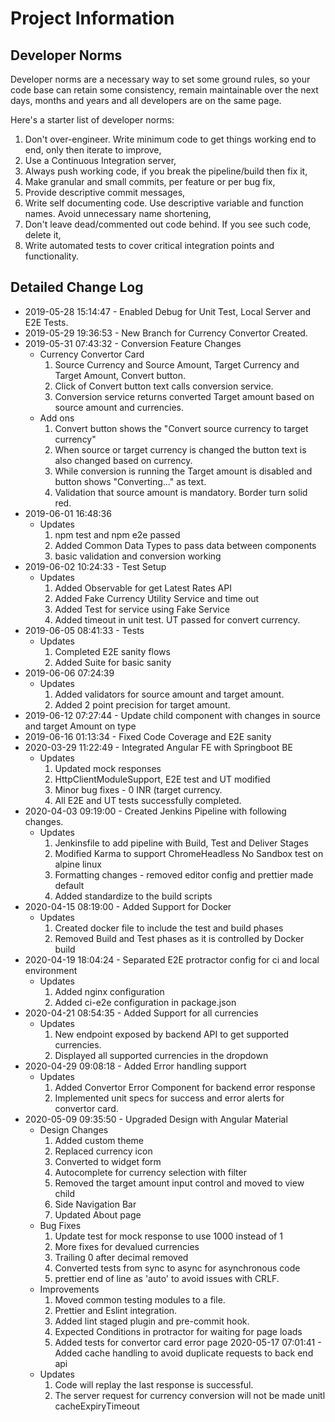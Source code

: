 # Project Information

## Developer Norms

Developer norms are a necessary way to set some ground rules, so your code base can retain some consistency, remain maintainable over the next days, months and years and all developers are on the same page.

Here's a starter list of developer norms:

1. Don't over-engineer. Write minimum code to get things working end to end, only then iterate to improve,
2. Use a Continuous Integration server,
3. Always push working code, if you break the pipeline/build then fix it,
4. Make granular and small commits, per feature or per bug fix,
5. Provide descriptive commit messages,
6. Write self documenting code. Use descriptive variable and function names. Avoid unnecessary name shortening,
7. Don't leave dead/commented out code behind. If you see such code, delete it,
8. Write automated tests to cover critical integration points and functionality.

## Detailed Change Log

* 2019-05-28 15:14:47 - Enabled Debug for Unit Test, Local Server and E2E Tests.
* 2019-05-29 19:36:53 - New Branch for Currency Convertor Created.
* 2019-05-31 07:43:32 - Conversion Feature Changes
  * Currency Convertor Card
	  1. Source Currency and Source Amount, Target Currency and Target Amount, Convert button.
    2. Click of Convert button text calls conversion service.
    3. Conversion service returns converted Target amount based on source amount and currencies.
  * Add ons
    1. Convert button shows the "Convert source currency to target currency"
    2. When source or target currency is changed the button text is also changed based on currency.
    3. While conversion is running the Target amount is disabled and button shows "Converting..." as text.
    4. Validation that source amount is mandatory. Border turn solid red.
* 2019-06-01 16:48:36
  * Updates
    1. npm test and npm e2e passed
    2. Added Common Data Types to pass data between components
    3. basic validation and conversion working
* 2019-06-02 10:24:33 - Test Setup
  * Updates
    1. Added Observable for get Latest Rates API
    2. Added Fake Currency Utility Service and time out
    3. Added Test for service using Fake Service
    4. Added timeout in unit test. UT passed for convert currency.
* 2019-06-05 08:41:33 - Tests
  * Updates
    1. Completed E2E sanity flows
    2. Added Suite for basic sanity
* 2019-06-06 07:24:39
  * Updates
    1. Added validators for source amount and target amount.
    2. Added 2 point precision for target amount.
* 2019-06-12 07:27:44 - Update child component with changes in source and target Amount on type
* 2019-06-16 01:13:34 - Fixed Code Coverage and E2E sanity
* 2020-03-29 11:22:49 - Integrated Angular FE with Springboot BE
  * Updates
    1. Updated mock responses
    2. HttpClientModuleSupport, E2E test and UT modified
    3. Minor bug fixes - 0 INR (target currency.
    4. All E2E and UT tests successfully completed.
* 2020-04-03 09:19:00 - Created Jenkins Pipeline with following changes.
  * Updates
    1. Jenkinsfile to add pipeline with Build, Test and Deliver Stages
    2. Modified Karma to support ChromeHeadless No Sandbox test on alpine linux
    3. Formatting changes - removed editor config and prettier made default
	4. Added standardize to the build scripts
* 2020-04-15 08:19:00 - Added Support for Docker
  * Updates
    1. Created docker file to include the test and build phases
    2. Removed Build and Test phases as it is controlled by Docker build
* 2020-04-19 18:04:24 - Separated E2E protractor config for ci and local environment
  * Updates
    1. Added nginx configuration
    2. Added ci-e2e configuration in package.json
* 2020-04-21 08:54:35 - Added Support for all currencies
  * Updates
    1. New endpoint exposed by backend API to get supported currencies.
  	2. Displayed all supported currencies in the dropdown
* 2020-04-29 09:08:18 - Added Error handling support
  * Updates
    1. Added Convertor Error Component for backend error response
    2. Implemented unit specs for success and error alerts for convertor card.
* 2020-05-09 09:35:50 - Upgraded Design with Angular Material
	* Design Changes
		1. Added custom theme
		2. Replaced currency icon
		3. Converted to widget form
		4. Autocomplete for currency selection with filter
		5. Removed the target amount input control and moved to view child
		6. Side Navigation Bar
		7. Updated About page
	* Bug Fixes
		1. Update test for mock response to use 1000 instead of 1
		2. More fixes for devalued currencies
		3. Trailing 0 after decimal removed
		4. Converted tests from sync to async for asynchronous code
		5. prettier end of line as 'auto' to avoid issues with CRLF.
  * Improvements
	  1. Moved common testing modules to a file.
	  2. Prettier and Eslint integration.
    3. Added lint staged plugin and pre-commit hook.
    4. Expected Conditions in protractor for waiting for page loads
    5. Added tests for convertor card error page
2020-05-17 07:01:41 - Added cache handling to avoid duplicate requests to back end api
  * Updates
    1. Code will replay the last response is successful.
    2. The server request for currency conversion will not be made unitl cacheExpiryTimeout